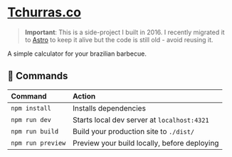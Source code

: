# [Tchurras.co](http://tchurras.co)

> **Important**: This is a side-project I built in 2016. I recently migrated it to [Astro](https://astro.build) to keep it alive but the code is still old - avoid reusing it.

A simple calculator for your brazilian barbecue.

## 🧞 Commands

| Command                   | Action                                           |
| :------------------------ | :----------------------------------------------- |
| `npm install`             | Installs dependencies                            |
| `npm run dev`             | Starts local dev server at `localhost:4321`      |
| `npm run build`           | Build your production site to `./dist/`          |
| `npm run preview`         | Preview your build locally, before deploying     |
